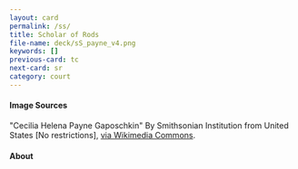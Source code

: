 ```yaml
---
layout: card
permalink: /ss/
title: Scholar of Rods
file-name: deck/sS_payne_v4.png
keywords: []
previous-card: tc
next-card: sr
category: court
---
```


#### Image Sources
"Cecilia Helena Payne Gaposchkin" By Smithsonian Institution from United States [No restrictions], [via Wikimedia Commons](https://commons.wikimedia.org/wiki/File:Cecilia_Helena_Payne_Gaposchkin_(1900-1979)_(2).jpg).

#### About

